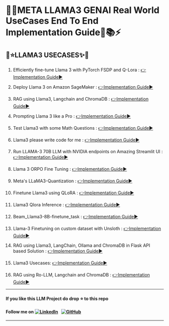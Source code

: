 # 💎🌟META LLAMA3 GENAI Real World UseCases End To End Implementation Guide📝📚⚡

## 🦌⭐LLAMA3 USECASES✨💫

1. Efficiently fine-tune Llama 3 with PyTorch FSDP and Q-Lora : [👉Implementation Guide▶️](GENAI_NOTEBOOKS/fsdp-qlora-distributed-llama3.ipynb)

2. Deploy Llama 3 on Amazon SageMaker : [👉Implementation Guide▶️](GENAI_NOTEBOOKS/deploy-llama3.ipynb)

3. RAG using Llama3, Langchain and ChromaDB : [👉Implementation Guide▶️](GENAI_NOTEBOOKS/rag-using-llama3-langchain-and-chromadb.ipynb)

4. Prompting Llama 3 like a Pro : [👉Implementation Guide▶️](GENAI_NOTEBOOKS/prompting-llama-3-like-a-pro.ipynb)

5. Test Llama3 with some Math Questions : [👉Implementation Guide▶️](GENAI_NOTEBOOKS/test-llama3-with-some-math-questions.ipynb)

6. Llama3 please write code for me : [👉Implementation Guide▶️](GENAI_NOTEBOOKS/llama3-please-write-code-for-me.ipynb)

7. Run LLAMA-3 70B LLM with NVIDIA endpoints on Amazing Streamlit UI : [👉Implementation Guide▶️](https://github.com/GURPREETKAURJETHRA/LLAMA3-70B-LLM-with-NVIDIA)

8. Llama 3 ORPO Fine Tuning : [👉Implementation Guide▶️](https://github.com/GURPREETKAURJETHRA/Llama-3-ORPO-Fine-Tuning)

9. Meta's LLaMA3-Quantization : [👉Implementation Guide▶️](https://github.com/GURPREETKAURJETHRA/LLaMA3-Quantization)

10. Finetune Llama3 using QLoRA : [👉Implementation Guide▶️](https://github.com/GURPREETKAURJETHRA/Meta-LLAMA3-GenAI-UseCases-End-To-End-Implementation-Guides/blob/main/GENAI_NOTEBOOKS/finetune-llama3-using-qlora.ipynb)

11. Llama3 Qlora Inference : [👉Implementation Guide▶️](https://github.com/GURPREETKAURJETHRA/Meta-LLAMA3-GenAI-UseCases-End-To-End-Implementation-Guides/blob/main/GENAI_NOTEBOOKS/llama3-qlora-inference.ipynb)

12. Beam_Llama3-8B-finetune_task : [👉Implementation Guide▶️](https://github.com/GURPREETKAURJETHRA/Meta-LLAMA3-GenAI-UseCases-End-To-End-Implementation-Guides/blob/main/GENAI_NOTEBOOKS/Beam_Llama3-8B-finetune_task.py)

13. Llama-3 Finetuning on custom dataset with Unsloth : [👉Implementation Guide▶️](https://github.com/GURPREETKAURJETHRA/Meta-LLAMA3-GenAI-UseCases-End-To-End-Implementation-Guides/blob/main/GENAI_NOTEBOOKS/Llama-3_Finetuning_on_custom_dataset_with_unsloth.ipynb)

14. RAG using Llama3, LangChain, Ollama and ChromaDB in Flask API based Solution : [👉Implementation Guide▶️](https://github.com/GURPREETKAURJETHRA/Meta-LLAMA3-GenAI-UseCases-End-To-End-Implementation-Guides/blob/main/GENAI_NOTEBOOKS/ollama_llama_chroma_rag.ipynb)

15. Llama3 Usecases: [👉Implementation Guide▶️](https://github.com/GURPREETKAURJETHRA/Meta-LLAMA3-GenAI-UseCases-End-To-End-Implementation-Guides)

16. RAG using Ro-LLM, Langchain and ChromaDB : [👉Implementation Guide▶️](https://github.com/GURPREETKAURJETHRA/RAG-using-Ro-LLM-Langchain-and-ChromaDB)

---

#### **If you like this LLM Project do drop ⭐ to this repo**
#### Follow me on [![LinkedIn](https://img.shields.io/badge/linkedin-%230077B5.svg?style=for-the-badge&logo=linkedin&logoColor=white)](https://www.linkedin.com/in/gurpreetkaurjethra/) &nbsp; [![GitHub](https://img.shields.io/badge/github-%23121011.svg?style=for-the-badge&logo=github&logoColor=white)](https://github.com/GURPREETKAURJETHRA/)

---
